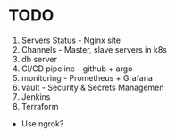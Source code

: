 # TODO

1. Servers Status - Nginx site
2. Channels - Master, slave servers in k8s
3. db server
4. CI/CD pipeline - github + argo
5. monitoring - Prometheus + Grafana
6. vault - Security & Secrets Managemen
7. Jenkins
8. Terraform

* Use ngrok?